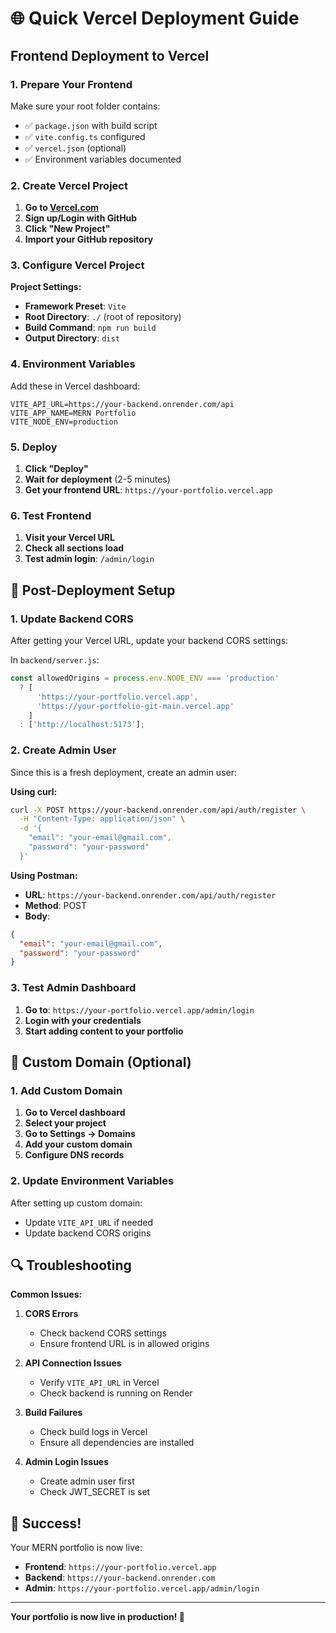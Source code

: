 # 🌐 Quick Vercel Deployment Guide

## Frontend Deployment to Vercel

### 1. Prepare Your Frontend

Make sure your root folder contains:
- ✅ `package.json` with build script
- ✅ `vite.config.ts` configured
- ✅ `vercel.json` (optional)
- ✅ Environment variables documented

### 2. Create Vercel Project

1. **Go to [Vercel.com](https://vercel.com)**
2. **Sign up/Login with GitHub**
3. **Click "New Project"**
4. **Import your GitHub repository**

### 3. Configure Vercel Project

**Project Settings:**
- **Framework Preset**: `Vite`
- **Root Directory**: `./` (root of repository)
- **Build Command**: `npm run build`
- **Output Directory**: `dist`

### 4. Environment Variables

Add these in Vercel dashboard:

```
VITE_API_URL=https://your-backend.onrender.com/api
VITE_APP_NAME=MERN Portfolio
VITE_NODE_ENV=production
```

### 5. Deploy

1. **Click "Deploy"**
2. **Wait for deployment** (2-5 minutes)
3. **Get your frontend URL**: `https://your-portfolio.vercel.app`

### 6. Test Frontend

1. **Visit your Vercel URL**
2. **Check all sections load**
3. **Test admin login**: `/admin/login`

## 🔧 Post-Deployment Setup

### 1. Update Backend CORS

After getting your Vercel URL, update your backend CORS settings:

In `backend/server.js`:
```javascript
const allowedOrigins = process.env.NODE_ENV === 'production'
  ? [
      'https://your-portfolio.vercel.app',
      'https://your-portfolio-git-main.vercel.app'
    ]
  : ['http://localhost:5173'];
```

### 2. Create Admin User

Since this is a fresh deployment, create an admin user:

**Using curl:**
```bash
curl -X POST https://your-backend.onrender.com/api/auth/register \
  -H "Content-Type: application/json" \
  -d '{
    "email": "your-email@gmail.com",
    "password": "your-password"
  }'
```

**Using Postman:**
- **URL**: `https://your-backend.onrender.com/api/auth/register`
- **Method**: POST
- **Body**:
```json
{
  "email": "your-email@gmail.com",
  "password": "your-password"
}
```

### 3. Test Admin Dashboard

1. **Go to**: `https://your-portfolio.vercel.app/admin/login`
2. **Login with your credentials**
3. **Start adding content to your portfolio**

## 🎯 Custom Domain (Optional)

### 1. Add Custom Domain

1. **Go to Vercel dashboard**
2. **Select your project**
3. **Go to Settings → Domains**
4. **Add your custom domain**
5. **Configure DNS records**

### 2. Update Environment Variables

After setting up custom domain:
- Update `VITE_API_URL` if needed
- Update backend CORS origins

## 🔍 Troubleshooting

**Common Issues:**

1. **CORS Errors**
   - Check backend CORS settings
   - Ensure frontend URL is in allowed origins

2. **API Connection Issues**
   - Verify `VITE_API_URL` in Vercel
   - Check backend is running on Render

3. **Build Failures**
   - Check build logs in Vercel
   - Ensure all dependencies are installed

4. **Admin Login Issues**
   - Create admin user first
   - Check JWT_SECRET is set

## 🎉 Success!

Your MERN portfolio is now live:
- **Frontend**: `https://your-portfolio.vercel.app`
- **Backend**: `https://your-backend.onrender.com`
- **Admin**: `https://your-portfolio.vercel.app/admin/login`

---

**Your portfolio is now live in production! 🚀**
